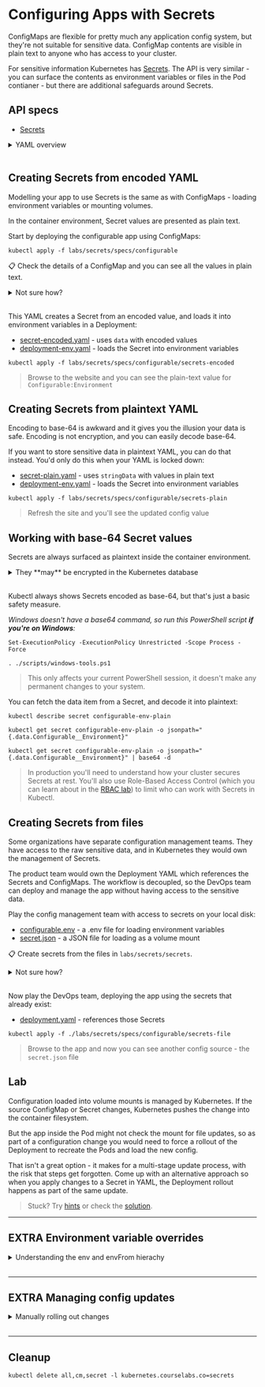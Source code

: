 # Configuring Apps with Secrets

ConfigMaps are flexible for pretty much any application config system, but they're not suitable for sensitive data. ConfigMap contents are visible in plain text to anyone who has access to your cluster.

For sensitive information Kubernetes has [Secrets](https://kubernetes.io/docs/concepts/configuration/secret/). The API is very similar - you can surface the contents as environment variables or files in the Pod contianer - but there are additional safeguards around Secrets.

## API specs

- [Secrets](https://kubernetes.io/docs/reference/generated/kubernetes-api/v1.20/#secret-v1-core)

<details>
  <summary>YAML overview</summary>

## Secrets and Pod YAML - environment variables

Secret values can be base-64 encoded and set in YAML data:

```
apiVersion: v1
kind: Secret
metadata:
  name: configurable-secret-env
data:
  Configurable__Environment: cHJlLXByb2QK
```

The metadata is standard - you'll reference the name of the Secret in the Pod spec to load settings.

* `data` - list of settings as key-value pairs, separated with colons and with values base-64 encoded

In the Pod spec you add a reference:

```
spec:
  containers:
    - name: app
      image: sixeyed/configurable:21.04
      envFrom:
        - secretRef:
            name: configurable-secret-env
```

* `envFrom` - load all the values in the source as environment variables

</details><br />

## Creating Secrets from encoded YAML

Modelling your app to use Secrets is the same as with ConfigMaps - loading environment variables or mounting volumes.

In the container environment, Secret values are presented as plain text.

Start by deploying the configurable app using ConfigMaps:

```
kubectl apply -f labs/secrets/specs/configurable
```

📋 Check the details of a ConfigMap and you can see all the values in plain text.

<details>
  <summary>Not sure how?</summary>

```
kubectl get configmaps

kubectl describe cm configurable-env
```

> That's why you don't want sensitive data in there.

</details><br />

This YAML creates a Secret from an encoded value, and loads it into environment variables in a Deployment:

- [secret-encoded.yaml](specs/configurable/secrets-encoded/secret-encoded.yaml) - uses `data` with encoded values
- [deployment-env.yaml](specs/configurable/secrets-encoded/deployment-env.yaml) - loads the Secret into environment variables

```
kubectl apply -f labs/secrets/specs/configurable/secrets-encoded
```

> Browse to the website and you can see the plain-text value for `Configurable:Environment`

## Creating Secrets from plaintext YAML

Encoding to base-64 is awkward and it gives you the illusion your data is safe. Encoding is not encryption, and you can easily decode base-64.

If you want to store sensitive data in plaintext YAML, you can do that instead. You'd only do this when your YAML is locked down:

- [secret-plain.yaml](specs/configurable/secrets-plain/secret-plain.yaml) - uses `stringData` with values in plain text
- [deployment-env.yaml](specs/configurable/secrets-plain/deployment-env.yaml) - loads the Secret into environment variables

```
kubectl apply -f labs/secrets/specs/configurable/secrets-plain
```

> Refresh the site and you'll see the updated config value

## Working with base-64 Secret values

Secrets are always surfaced as plaintext inside the container environment.

<details>
  <summary>They **may** be encrypted in the Kubernetes database</summary>

But that is not the default setup. You can also integrate Kubernetes with third-party secure stores like Hashicorp Vault and Azure KeyVault ([external-secrets](https://github.com/external-secrets/kubernetes-external-secrets) is one option).

</details><br/>

Kubectl always shows Secrets encoded as base-64, but that's just a basic safety measure.

_Windows doesn't have a base64 command, so run this PowerShell script **if you're on Windows**:_

```
Set-ExecutionPolicy -ExecutionPolicy Unrestricted -Scope Process -Force

. ./scripts/windows-tools.ps1
```

> This only affects your current PowerShell session, it doesn't make any permanent changes to your system.

You can fetch the data item from a Secret, and decode it into plaintext:

```
kubectl describe secret configurable-env-plain

kubectl get secret configurable-env-plain -o jsonpath="{.data.Configurable__Environment}"

kubectl get secret configurable-env-plain -o jsonpath="{.data.Configurable__Environment}" | base64 -d
```

> In production you'll need to understand how your cluster secures Secrets at rest. You'll also use Role-Based Access Control (which you can learn about in the [RBAC lab](../rbac/README.md)) to limit who can work with Secrets in Kubectl.

## Creating Secrets from files

Some organizations have separate configuration management teams. They have access to the raw sensitive data, and in Kubernetes they would own the management of Secrets. 

The product team would own the Deployment YAML which references the Secrets and ConfigMaps. The workflow is decoupled, so the DevOps team can deploy and manage the app without having access to the sensitive data.

Play the config management team with access to secrets on your local disk:

- [configurable.env](secrets/configurable.env ) - a .env file for loading environment variables
- [secret.json](secrets/secret.json) - a JSON file for loading as a volume mount

📋 Create secrets from the files in `labs/secrets/secrets`.

<details>
  <summary>Not sure how?</summary>

```
kubectl create secret generic configurable-env-file --from-env-file ./labs/secrets/secrets/configurable.env 

kubectl create secret generic configurable-secret-file --from-file ./labs/secrets/secrets/secret.json
```

</details><br/>

Now play the DevOps team, deploying the app using the secrets that already exist:

- [deployment.yaml](specs/configurable/secrets-file/deployment.yaml) - references those Secrets

```
kubectl apply -f ./labs/secrets/specs/configurable/secrets-file
```

> Browse to the app and now you can see another config source - the `secret.json` file

## Lab

Configuration loaded into volume mounts is managed by Kubernetes. If the source ConfigMap or Secret changes, Kubernetes pushes the change into the container filesystem.

But the app inside the Pod might not check the mount for file updates, so as part of a configuration change you would need to force a rollout of the Deployment to recreate the Pods and load the new config.

That isn't a great option - it makes for a multi-stage update process, with the risk that steps get forgotten. Come up with an alternative approach so when you apply changes to a Secret in YAML, the Deployment rollout happens as part of the same update.

> Stuck? Try [hints](hints.md) or check the [solution](solution.md).

___
## **EXTRA** Environment variable overrides

<details>
  <summary>Understanding the env and envFrom hierachy</summary>

You'll often have multiple configuration sources in your Pod spec. Config quickly sprawls and it makes sense to centralize it as much as possible - if all your apps use the same logging config, then store that in one ConfigMap and use it in all the Deployments.

Breaking down configuration makes it easier to manage, but you need to understand how different sources get merged so you know the priority order. Your app logic decides the priority of different sources, but Kubernetes decides the priority for overlapping environment variables.

If the same key appears in `env` and `envFrom`, this is the order of precedence:

- `env` in Pod spec > `envFrom` Secrets > `envFrom` ConfigMaps

- [configmap-env.yaml](specs/configurable/secrets-overlapping/configmap-env.yaml) has two settings, one will be replaced by
- [secret-plain.yaml](specs/configurable/secrets-overlapping/secret-plain.yaml) also has two settings, one will be replaced by
- [deployment-env.yaml](specs/configurable/secrets-overlapping/deployment-env.yaml)

```
kubectl apply -f ./labs/secrets/specs/configurable/secrets-overlapping
```

Browse and you'll see the precedence order in action.

</details><br/>

___

## **EXTRA** Managing config updates

<details>
  <summary>Manually rolling out changes</summary>

Some apps support **hot reloads** of configuration - they watch the config files, and if the contents change they automatically reload settings.

Others only load settings at startup, and if you change the file contents in a ConfigMap or Secret the app won't reload.

> This is only for config you load with volume mounts - environment variables are static for the life of the Pod

If you know your app does hot reloads then your update process is simple, just apply the changed ConfigMap or Secret and wait. 

Kubernetes caches the contents so it will take a few minutes for all the nodes to get the latest content, and for the app to see the change in the filesystem.

Deploy the web app with a new setting:

```
kubectl apply -f labs/secrets/specs/configurable/secrets-update
```

> Check the value in your web app - in the secrets.json section you should see `Configurable__ConfigVersion=v1`

Now deploy the updated config in [v1-update](specs/configurable/secrets-update/v1-update/secret-plain.yaml):

```
kubectl apply -f labs/secrets/specs/configurable/secrets-update/v1-update
```

Refresh the app and it will still show the old value. The time taken to update depends on the Kubernetes [Secret cache policy](https://kubernetes.io/docs/concepts/configuration/secret/#mounted-secrets-are-updated-automatically) **and** on any caching the app does.

Check if the file contents are updated in the Pod:

```
kubectl exec deploy/configurable -- cat /app/secrets/secret.json
```

If the file contents are updated but the app doesn't change, it may not support hot reloads, or it's caching too agressively. You can force an update to all the Pods in a Deployment with the `rollout restart` command:

```
kubectl rollout restart deploy/configurable 
```

> Now the site will show the latest version

</details><br/>

___

## Cleanup

```
kubectl delete all,cm,secret -l kubernetes.courselabs.co=secrets
```